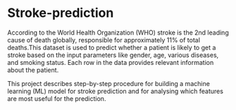 # Stroke-prediction

According to the World Health Organization (WHO) stroke is the 2nd leading cause of death globally, responsible for approximately 11% of total deaths.This dataset is used to predict whether a patient is likely to get a stroke based on the input parameters like gender, age, various diseases, and smoking status. Each row in the data provides relevant information about the patient.

This project describes step-by-step procedure for building a machine learning (ML) model for stroke prediction and for analysing which features are most useful for the prediction.

